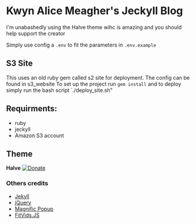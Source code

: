 # Kwyn Alice Meagher's Jeckyll Blog

I'm unabashedly using the Halve theme wihc is amazing and you should help support the creator

Simply use config a `.env` to fit the parameters in `.env.example`

## S3 Site

This uses an old ruby gem called s2 site for deployment. The config can be found in s3_website
To set up the project run `gem install` and to deploy simply run the bash script `./deploy_site.sh"

## Requirments:

- ruby
- jeckyll
- Amazon S3 account

## Theme

**Halve** [![Donate](https://img.shields.io/badge/paypal-donate-blue.svg)](https://www.paypal.me/taylantatli/0usd)

### Others credits

- [Jekyll](http://jekyllrb.com/)
- [jQuery](http://jquery.com/)
- [Magnific Popup](http://dimsemenov.com/plugins/magnific-popup/)
- [FitVids.JS](http://fitvidsjs.com/)
